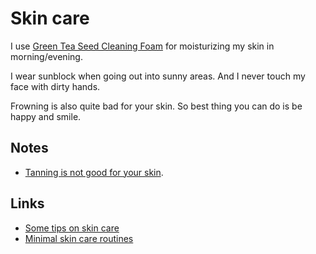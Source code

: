 # Skin care
I use [Green Tea Seed Cleaning Foam](https://www.yesstyle.com/en/farm-stay-green-tea-seed-pure-cleansing-foam-180ml/info.html/pid.1044551497) for moisturizing my skin in morning/evening.

I wear sunblock when going out into sunny areas. And I never touch my face with dirty hands.

Frowning is also quite bad for your skin. So best thing you can do is be happy and smile.

## Notes
- [Tanning is not good for your skin](https://www.youtube.com/watch?v=o9BqrSAHbTc).

## Links
- [Some tips on skin care](https://www.reddit.com/r/NoStupidQuestions/comments/73pimh/im_currently_22_what_should_i_start_doingstop/dns7hnb/)
- [Minimal skin care routines](https://www.reddit.com/r/minimalism/comments/8y94c8/minimalist_beauty/)